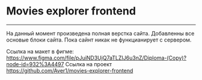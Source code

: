# Movies explorer frontend
---
На данный момент произведена полная верстка сайта. Добавленны все основые блоки сайта. Пока сайнт никак не функцианирует с сервером.

Ссылка на макет в фигме: https://www.figma.com/file/pJuiND3UjQ7aTLZIJ6u3nZ/Diploma-(Copy)?node-id=932%3A4497
Ccылка на проект https://github.com/Aver1/movies-explorer-frontend 